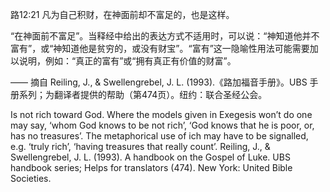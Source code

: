 路12:21 凡为自己积财，在神面前却不富足的，也是这样。

“在神面前不富足”。当释经中给出的表达方式不适用时，可以说：“神知道他并不富有”，或“神知道他是贫穷的，或没有财宝”。“富有”这一隐喻性用法可能需要加以说明，例如：“真正的富有”或“拥有真正有价值的财富”。

—— 摘自 Reiling, J., &amp; Swellengrebel, J. L. (1993).《路加福音手册》。UBS 手册系列；为翻译者提供的帮助（第474页）。纽约：联合圣经公会。

Is not rich toward God. Where the models given in Exegesis won’t do one may say, ‘whom God knows to be not rich’, ‘God knows that he is poor, or, has no treasures’. The metaphorical use of ich may have to be signalled, e.g. ‘truly rich’, ‘having treasures that really count’.
Reiling, J., &amp; Swellengrebel, J. L. (1993). A handbook on the Gospel of Luke. UBS handbook series; Helps for translators (474). New York: United Bible Societies.

